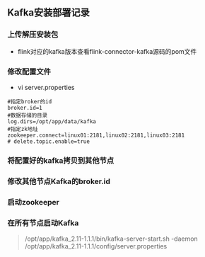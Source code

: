 ## **Kafka安装部署记录**

### 上传解压安装包

- flink对应的kafka版本查看flink-connector-kafka源码的pom文件

### 修改配置文件

- vi server.properties

```properties
#指定broker的id
broker.id=1
#数据存储的目录
log.dirs=/opt/app/data/kafka
#指定zk地址
zookeeper.connect=linux01:2181,linux02:2181,linux03:2181
# delete.topic.enable=true
```

### 将配置好的kafka拷贝到其他节点

### 修改其他节点Kafka的broker.id

### 启动zookeeper

### 在所有节点启动Kafka

> /opt/app/kafka_2.11-1.1.1/bin/kafka-server-start.sh -daemon /opt/app/kafka_2.11-1.1.1/config/server.properties
